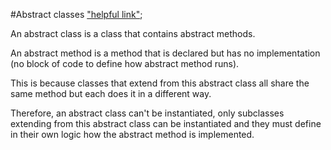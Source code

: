 #Abstract classes  ["helpful link"](http://www.javacoffeebreak.com/faq/faq0084.html);

An abstract class is a class that contains abstract methods.

An abstract method is a method that is declared but has no implementation (no block of code to define how abstract method runs). 

This is because classes that extend from this abstract class all share the same method but each does it in a different way.

Therefore, an abstract class can't be instantiated, only subclasses extending from this abstract class can be instantiated and they must define in their own logic how the abstract method is implemented. 